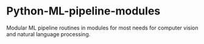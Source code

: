 # Python-ML-pipeline-modules
Modular ML pipeline routines in modules for most needs for computer vision and natural language processing.

